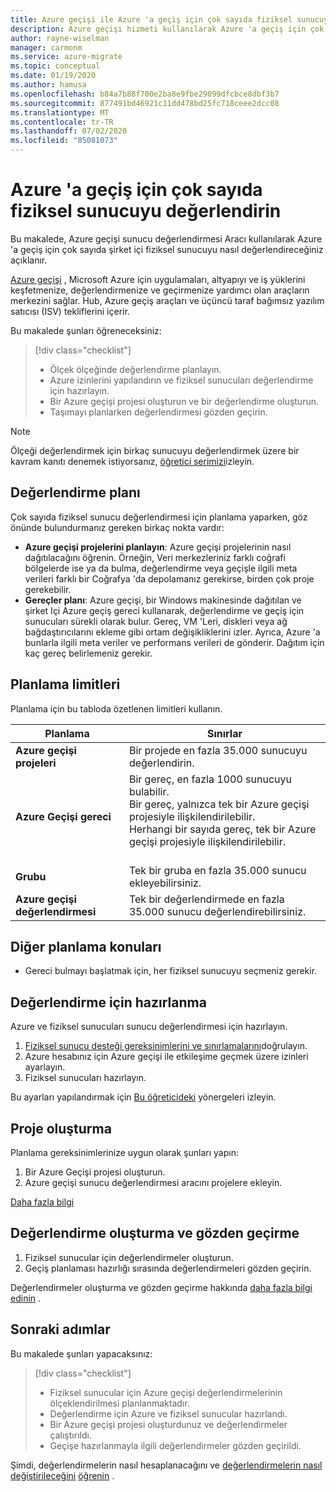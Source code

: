 ```yaml
---
title: Azure geçişi ile Azure 'a geçiş için çok sayıda fiziksel sunucuyu değerlendirin | Microsoft Docs
description: Azure geçişi hizmeti kullanılarak Azure 'a geçiş için çok sayıda fiziksel sunucuyu nasıl değerlendireceğinizi açıklar.
author: rayne-wiselman
manager: carmonm
ms.service: azure-migrate
ms.topic: conceptual
ms.date: 01/19/2020
ms.author: hamusa
ms.openlocfilehash: b84a7b88f700e2ba8e9fbe29099dfcbce8dbf3b7
ms.sourcegitcommit: 877491bd46921c11dd478bd25fc718ceee2dcc08
ms.translationtype: MT
ms.contentlocale: tr-TR
ms.lasthandoff: 07/02/2020
ms.locfileid: "85081073"
---
```

# <a name="assess-large-numbers-of-physical-servers-for-migration-to-azure"></a>Azure 'a geçiş için çok sayıda fiziksel sunucuyu değerlendirin

Bu makalede, Azure geçişi sunucu değerlendirmesi Aracı kullanılarak Azure 'a geçiş için çok sayıda şirket içi fiziksel sunucuyu nasıl değerlendireceğiniz açıklanır.

[Azure geçişi](migrate-services-overview.md) , Microsoft Azure için uygulamaları, altyapıyı ve iş yüklerini keşfetmenize, değerlendirmenize ve geçirmenize yardımcı olan araçların merkezini sağlar. Hub, Azure geçiş araçları ve üçüncü taraf bağımsız yazılım satıcısı (ISV) tekliflerini içerir. 


Bu makalede şunları öğreneceksiniz:
> [!div class="checklist"]
> * Ölçek ölçeğinde değerlendirme planlayın.
> * Azure izinlerini yapılandırın ve fiziksel sunucuları değerlendirme için hazırlayın.
> * Bir Azure geçişi projesi oluşturun ve bir değerlendirme oluşturun.
> * Taşımayı planlarken değerlendirmesi gözden geçirin.


> [!NOTE]
> Ölçeği değerlendirmek için birkaç sunucuyu değerlendirmek üzere bir kavram kanıtı denemek istiyorsanız, [öğretici serimizi](tutorial-prepare-physical.md)izleyin.

## <a name="plan-for-assessment"></a>Değerlendirme planı

Çok sayıda fiziksel sunucu değerlendirmesi için planlama yaparken, göz önünde bulundurmanız gereken birkaç nokta vardır:

- **Azure geçişi projelerini planlayın**: Azure geçişi projelerinin nasıl dağıtılacağını öğrenin. Örneğin, Veri merkezleriniz farklı coğrafi bölgelerde ise ya da bulma, değerlendirme veya geçişle ilgili meta verileri farklı bir Coğrafya 'da depolamanız gerekirse, birden çok proje gerekebilir.
- **Gereçler planı**: Azure geçişi, bir Windows makinesinde dağıtılan ve şirket Içi Azure geçiş gereci kullanarak, değerlendirme ve geçiş için sunucuları sürekli olarak bulur. Gereç, VM 'Leri, diskleri veya ağ bağdaştırıcılarını ekleme gibi ortam değişikliklerini izler. Ayrıca, Azure 'a bunlarla ilgili meta veriler ve performans verileri de gönderir. Dağıtım için kaç gereç belirlemeniz gerekir.


## <a name="planning-limits"></a>Planlama limitleri
 
Planlama için bu tabloda özetlenen limitleri kullanın.

**Planlama** | **Sınırlar**
--- | --- 
**Azure geçişi projeleri** | Bir projede en fazla 35.000 sunucuyu değerlendirin.
**Azure Geçişi gereci** | Bir gereç, en fazla 1000 sunucuyu bulabilir.<br/> Bir gereç, yalnızca tek bir Azure geçişi projesiyle ilişkilendirilebilir.<br/> Herhangi bir sayıda gereç, tek bir Azure geçişi projesiyle ilişkilendirilebilir. <br/><br/> 
**Grubu** | Tek bir gruba en fazla 35.000 sunucu ekleyebilirsiniz.
**Azure geçişi değerlendirmesi** | Tek bir değerlendirmede en fazla 35.000 sunucu değerlendirebilirsiniz.


## <a name="other-planning-considerations"></a>Diğer planlama konuları

- Gereci bulmayı başlatmak için, her fiziksel sunucuyu seçmeniz gerekir. 

## <a name="prepare-for-assessment"></a>Değerlendirme için hazırlanma

Azure ve fiziksel sunucuları sunucu değerlendirmesi için hazırlayın. 

1. [Fiziksel sunucu desteği gereksinimlerini ve sınırlamalarını](migrate-support-matrix-physical.md)doğrulayın.
2. Azure hesabınız için Azure geçişi ile etkileşime geçmek üzere izinleri ayarlayın.
3. Fiziksel sunucuları hazırlayın.

Bu ayarları yapılandırmak için [Bu öğreticideki](tutorial-prepare-physical.md) yönergeleri izleyin.

## <a name="create-a-project"></a>Proje oluşturma

Planlama gereksinimlerinize uygun olarak şunları yapın:

1. Bir Azure Geçişi projesi oluşturun.
2. Azure geçişi sunucu değerlendirmesi aracını projelere ekleyin.

[Daha fazla bilgi](how-to-add-tool-first-time.md)

## <a name="create-and-review-an-assessment"></a>Değerlendirme oluşturma ve gözden geçirme

1. Fiziksel sunucular için değerlendirmeler oluşturun.
1. Geçiş planlaması hazırlığı sırasında değerlendirmeleri gözden geçirin.

Değerlendirmeler oluşturma ve gözden geçirme hakkında [daha fazla bilgi edinin](tutorial-assess-physical.md) .
    

## <a name="next-steps"></a>Sonraki adımlar

Bu makalede şunları yapacaksınız:
 
> [!div class="checklist"] 
> * Fiziksel sunucular için Azure geçişi değerlendirmelerinin ölçeklendirilmesi planlanmaktadır.
> * Değerlendirme için Azure ve fiziksel sunucular hazırlandı.
> * Bir Azure geçişi projesi oluşturdunuz ve değerlendirmeler çalıştırıldı.
> * Geçişe hazırlanmayla ilgili değerlendirmeler gözden geçirildi.

Şimdi, değerlendirmelerin nasıl hesaplanacağını ve [değerlendirmelerin nasıl değiştirileceğini](how-to-modify-assessment.md) [öğrenin](concepts-assessment-calculation.md) .
